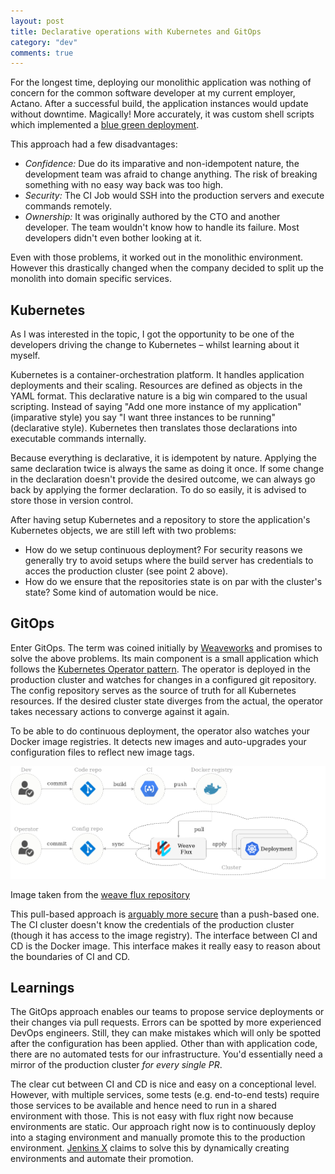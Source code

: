 ```yaml
---
layout: post
title: Declarative operations with Kubernetes and GitOps
category: "dev"
comments: true
---
```


<!--TODO: Split sentence-->
For the longest time, deploying our monolithic application was nothing of concern for the common software developer at my current employer, Actano.
After a successful build, the application instances would update without downtime. Magically! More accurately, it was custom shell scripts which implemented a [blue green deployment](https://martinfowler.com/bliki/BlueGreenDeployment.html).

This approach had a few disadvantages:
* *Confidence:* Due do its imparative and non-idempotent nature, the development team was afraid to change anything. The risk of breaking something with no easy way back was too high.
* *Security:* The CI Job would SSH into the production servers and execute commands remotely.
* *Ownership:* It was originally authored by the CTO and another developer. The team wouldn't know how to handle its failure. Most developers didn't even bother looking at it.

Even with those problems, it worked out in the monolithic environment. However this drastically changed when the company decided to split up the monolith into domain specific services.

## Kubernetes

As I was interested in the topic, I got the opportunity to be one of the developers driving the change to Kubernetes – whilst learning about it myself.

Kubernetes is a container-orchestration platform. It handles application deployments and their scaling.
Resources are defined as objects in the YAML format. This declarative nature is a big win compared to the usual scripting.
Instead of saying "Add one more instance of my application" (imparative style) you say "I want three instances to be running" (declarative style).
Kubernetes then translates those declarations into executable commands internally.

Because everything is declarative, it is idempotent by nature. Applying the same declaration twice is always the same as doing it once.
If some change in the declaration doesn't provide the desired outcome, we can always go back by applying the former declaration.
To do so easily, it is advised to store those in version control.

After having setup Kubernetes and a repository to store the application's Kubernetes objects, we are still left with two problems:
* How do we setup continuous deployment? For security reasons we generally try to avoid setups where the build server has credentials to acces the production cluster (see point 2 above).
* How do we ensure that the repositories state is on par with the cluster's state? Some kind of automation would be nice.

## GitOps

Enter GitOps. The term was coined initially by [Weaveworks](https://www.weave.works/technologies/gitops/) and promises to solve the above problems.
Its main component is a small application which follows the [Kubernetes Operator pattern](https://coreos.com/blog/introducing-operators.html).
The operator is deployed in the production cluster and watches for changes in a configured git repository.
The config repository serves as the source of truth for all Kubernetes resources.
If the desired cluster state diverges from the actual, the operator takes necessary actions to converge against it again.

To be able to do continuous deployment, the operator also watches your Docker image registries.
It detects new images and auto-upgrades your configuration files to reflect new image tags.

![Deployment pipeline with GitOps](/assets/gitops/deployment-pipeline.png "Deployment pipeline with GitOps")
<div class="caption">Image taken from the <a href="https://github.com/weaveworks/flux">weave flux repository</a></div>

This pull-based approach is [arguably more secure](https://www.weave.works/blog/how-secure-is-your-cicd-pipeline) than a push-based one.
The CI cluster doesn't know the credentials of the production cluster (though it has access to the image registry).
The interface between CI and CD is the Docker image. This interface makes it really easy to reason about the boundaries of CI and CD.

## Learnings

The GitOps approach enables our teams to propose service deployments or their changes via pull requests.
Errors can be spotted by more experienced DevOps engineers.
Still, they can make mistakes which will only be spotted after the configuration has been applied.
Other than with application code, there are no automated tests for our infrastructure.
You'd essentially need a mirror of the production cluster _for every single PR_.

The clear cut between CI and CD is nice and easy on a conceptional level. However, with multiple services,
some tests (e.g. end-to-end tests) require those services to be available and hence need to run in a shared environment with those.
This is not easy with flux right now because environments are static. Our approach right now is to continuously deploy into a staging environment
and manually promote this to the production environment.
[Jenkins X](https://jenkins.io/projects/jenkins-x/) claims to solve this by dynamically creating environments and automate their promotion.


<!--
### Related literature
* [How secure is your CI/CD pipeline?](https://www.weave.works/blog/how-secure-is-your-cicd-pipeline)

* GitOps: Declare cluster state in git repository, automated diff and sync of definition vs actual state
* Secure: Nothing connects to the cluster from the outside (link to weaveworks CI/CD security article)

* Terraform

* Learnings:
    * Environments are static
    * Split up services make it necessary to test after deployment (e.g. e2e tests) => link to JenkinsX?

-->
